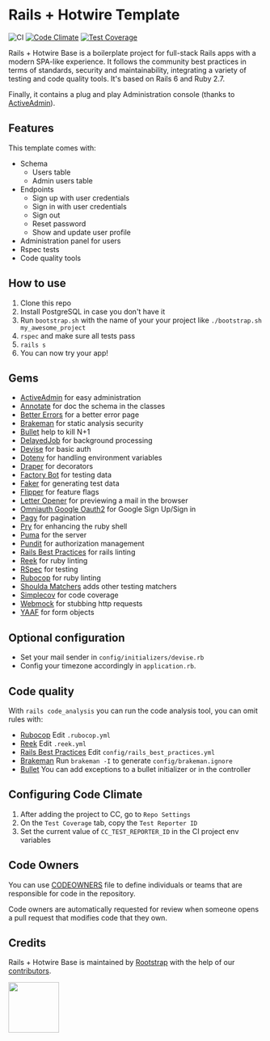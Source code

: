 # Rails + Hotwire Template

![CI](https://github.com/rootstrap/rails_hotwire_base/workflows/CI/badge.svg)
[![Code Climate](https://api.codeclimate.com/v1/badges/6b4e50e445c617d9f25d/maintainability)](https://codeclimate.com/github/rootstrap/rails_hotwire_base/maintainability)
[![Test Coverage](https://api.codeclimate.com/v1/badges/6b4e50e445c617d9f25d/test_coverage)](https://codeclimate.com/github/rootstrap/rails_hotwire_base/test_coverage)

Rails + Hotwire Base is a boilerplate project for full-stack Rails apps with a modern SPA-like experience. It follows the community best practices in terms of standards, security and maintainability, integrating a variety of testing and code quality tools. It's based on Rails 6 and Ruby 2.7.

Finally, it contains a plug and play Administration console (thanks to [ActiveAdmin](https://github.com/activeadmin/activeadmin)).

## Features

This template comes with:
- Schema
  - Users table
  - Admin users table
- Endpoints
  - Sign up with user credentials
  - Sign in with user credentials
  - Sign out
  - Reset password
  - Show and update user profile
- Administration panel for users
- Rspec tests
- Code quality tools

## How to use

1. Clone this repo
1. Install PostgreSQL in case you don't have it
1. Run `bootstrap.sh` with the name of your your project like `./bootstrap.sh my_awesome_project`
1. `rspec` and make sure all tests pass
1. `rails s`
1. You can now try your app!

## Gems

- [ActiveAdmin](https://github.com/activeadmin/activeadmin) for easy administration
- [Annotate](https://github.com/ctran/annotate_models) for doc the schema in the classes
- [Better Errors](https://github.com/charliesome/better_errors) for a better error page
- [Brakeman](https://github.com/presidentbeef/brakeman) for static analysis security
- [Bullet](https://github.com/flyerhzm/bullet) help to kill N+1
- [DelayedJob](https://github.com/collectiveidea/delayed_job) for background processing
- [Devise](https://github.com/heartcombo/devise) for basic auth
- [Dotenv](https://github.com/bkeepers/dotenv) for handling environment variables
- [Draper](https://github.com/drapergem/draper) for decorators
- [Factory Bot](https://github.com/thoughtbot/factory_bot) for testing data
- [Faker](https://github.com/stympy/faker) for generating test data
- [Flipper](https://github.com/jnunemaker/flipper) for feature flags
- [Letter Opener](https://github.com/ryanb/letter_opener) for previewing a mail in the browser
- [Omniauth Google Oauth2](https://github.com/zquestz/omniauth-google-oauth2) for Google Sign Up/Sign in
- [Pagy](https://github.com/ddnexus/pagy) for pagination
- [Pry](https://github.com/pry/pry) for enhancing the ruby shell
- [Puma](https://github.com/puma/puma) for the server
- [Pundit](https://github.com/varvet/pundit) for authorization management
- [Rails Best Practices](https://github.com/flyerhzm/rails_best_practices) for rails linting
- [Reek](https://github.com/troessner/reek) for ruby linting
- [RSpec](https://github.com/rspec/rspec) for testing
- [Rubocop](https://github.com/bbatsov/rubocop/) for ruby linting
- [Shoulda Matchers](https://github.com/thoughtbot/shoulda-matchers) adds other testing matchers
- [Simplecov](https://github.com/colszowka/simplecov) for code coverage
- [Webmock](https://github.com/bblimke/webmock) for stubbing http requests
- [YAAF](https://github.com/rootstrap/yaaf) for form objects

## Optional configuration

- Set your mail sender in `config/initializers/devise.rb`
- Config your timezone accordingly in `application.rb`.

## Code quality

With `rails code_analysis` you can run the code analysis tool, you can omit rules with:

- [Rubocop](https://github.com/bbatsov/rubocop/blob/master/config/default.yml) Edit `.rubocop.yml`
- [Reek](https://github.com/troessner/reek#configuration-file) Edit `.reek.yml`
- [Rails Best Practices](https://github.com/flyerhzm/rails_best_practices#custom-configuration) Edit `config/rails_best_practices.yml`
- [Brakeman](https://github.com/presidentbeef/brakeman) Run `brakeman -I` to generate `config/brakeman.ignore`
- [Bullet](https://github.com/flyerhzm/bullet#whitelist) You can add exceptions to a bullet initializer or in the controller

## Configuring Code Climate

1. After adding the project to CC, go to `Repo Settings`
2. On the `Test Coverage` tab, copy the `Test Reporter ID`
3. Set the current value of `CC_TEST_REPORTER_ID` in the CI project env variables

## Code Owners

You can use [CODEOWNERS](https://help.github.com/en/articles/about-code-owners) file to define individuals or teams that are responsible for code in the repository.

Code owners are automatically requested for review when someone opens a pull request that modifies code that they own.

## Credits

Rails + Hotwire Base is maintained by [Rootstrap](http://www.rootstrap.com) with the help of our
[contributors](https://github.com/rootstrap/rails_hotwire_base/contributors).

[<img src="https://s3-us-west-1.amazonaws.com/rootstrap.com/img/rs.png" width="100"/>](http://www.rootstrap.com)
